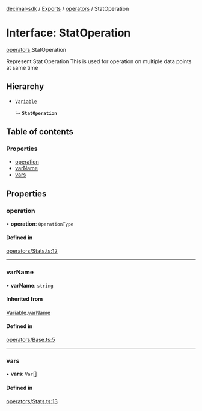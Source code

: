 [decimal-sdk](../README.md) / [Exports](../modules.md) / [operators](../modules/operators.md) / StatOperation

# Interface: StatOperation

[operators](../modules/operators.md).StatOperation

Represent Stat Operation
This is used for operation on multiple data points at same time

## Hierarchy

- [`Variable`](operators.Variable.md)

  ↳ **`StatOperation`**

## Table of contents

### Properties

- [operation](operators.StatOperation.md#operation)
- [varName](operators.StatOperation.md#varname)
- [vars](operators.StatOperation.md#vars)

## Properties

### operation

• **operation**: `OperationType`

#### Defined in

[operators/Stats.ts:12](https://github.com/DecimalAt/decimal_sdk/blob/6ba5e75/src/operators/Stats.ts#L12)

___

### varName

• **varName**: `string`

#### Inherited from

[Variable](operators.Variable.md).[varName](operators.Variable.md#varname)

#### Defined in

[operators/Base.ts:5](https://github.com/DecimalAt/decimal_sdk/blob/6ba5e75/src/operators/Base.ts#L5)

___

### vars

• **vars**: `Var`[]

#### Defined in

[operators/Stats.ts:13](https://github.com/DecimalAt/decimal_sdk/blob/6ba5e75/src/operators/Stats.ts#L13)
